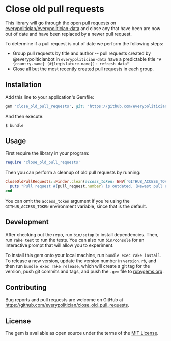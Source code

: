 # Close old pull requests

This library will go through the open pull requests on [everypolitician/everypolitician-data](https://github.com/everypolitician/everypolitician-data) and close any that have been are now out of date and have been replaced by a newer pull request.

To determine if a pull request is out of date we perform the following steps:

- Group pull requests by title and author -- pull requests created by @everypoliticianbot in `everypolitician-data` have a predictable title `"#{country.name} (#{legislature.name}): refresh data"`
- Close all but the most recently created pull requests in each group.

## Installation

Add this line to your application's Gemfile:

```ruby
gem 'close_old_pull_requests', git: 'https://github.com/everypolitician/close_old_pull_requests', branch: 'master'
```

And then execute:

    $ bundle

## Usage

First require the library in your program:

```ruby
require 'close_old_pull_requests'
```

Then you can perform a cleanup of old pull requests by running:

```ruby
CloseOldPullRequests::Finder.clean(access_token: ENV['GITHUB_ACCESS_TOKEN']).each do |pull_request|
  puts "Pull request #{pull_request.number} is outdated. (Newest pull request is #{pull_request.superseded_by.number})"
end
```

You can omit the `access_token` argument if you're using the `GITHUB_ACCESS_TOKEN` environment variable, since that is the default.

## Development

After checking out the repo, run `bin/setup` to install dependencies. Then, run `rake test` to run the tests. You can also run `bin/console` for an interactive prompt that will allow you to experiment.

To install this gem onto your local machine, run `bundle exec rake install`. To release a new version, update the version number in `version.rb`, and then run `bundle exec rake release`, which will create a git tag for the version, push git commits and tags, and push the `.gem` file to [rubygems.org](https://rubygems.org).

## Contributing

Bug reports and pull requests are welcome on GitHub at https://github.com/everypolitician/close_old_pull_requests.

## License

The gem is available as open source under the terms of the [MIT License](http://opensource.org/licenses/MIT).
